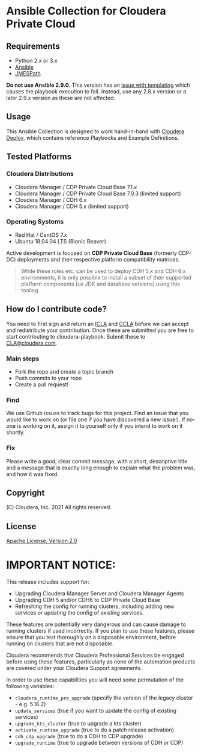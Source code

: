 # Ansible Collection for Cloudera Private Cloud

## Requirements

- Python 2.x or 3.x
- [Ansible](http://docs.ansible.com/ansible/intro_installation.html)
- [JMESPath](https://jmespath.org/)

**Do not use Ansible 2.9.0**. This version has an [issue with templating](https://github.com/ansible/ansible/issues/64745) which causes the playbook execution to fail. Instead, use any 2.8.x version or a later 2.9.x version as these are not affected.

## Usage
This Ansible Collection is designed to work hand-in-hand with [Cloudera Deploy](https://github.com/cloudera-labs/cloudera-deploy), which contains reference Playbooks and Example Definitions.

## Tested Platforms

### Cloudera Distributions

- Cloudera Manager / CDP Private Cloud Base 7.1.x
- Cloudera Manager / CDP Private Cloud Base 7.0.3 (limited support)
- Cloudera Manager / CDH 6.x
- Cloudera Manager / CDH 5.x (limited support)

### Operating Systems

- Red Hat / CentOS 7.x
- Ubuntu 18.04.04 LTS (Bionic Beaver)

Active development is focused on **CDP Private Cloud Base** (formerly CDP-DC) deployments and their respective platform compatibility matrices.

> While these roles etc. can be used to deploy CDH 5.x and CDH 6.x environments, it is only possible to install a subset of their supported platform components (i.e JDK and database versions) using this tooling.

## How do I contribute code?
You need to first sign and return an
[ICLA](icla/Cloudera_ICLA_25APR2018.pdf)
and
[CCLA](icla/Cloudera_CCLA_25APR2018.pdf)
before we can accept and redistribute your contribution. Once these are submitted you are
free to start contributing to cloudera-playbook. Submit these to CLA@cloudera.com.

### Main steps
* Fork the repo and create a topic branch
* Push commits to your repo
* Create a pull request!

### Find
We use Github issues to track bugs for this project. Find an issue that you would like to
work on (or file one if you have discovered a new issue!). If no-one is working on it,
assign it to yourself only if you intend to work on it shortly.

### Fix

Please write a good, clear commit message, with a short, descriptive title and
a message that is exactly long enough to explain what the problem was, and how it was
fixed.

## Copyright

(C) Cloudera, Inc. 2021 All rights reserved.

## License
[Apache License, Version 2.0](http://www.apache.org/licenses/LICENSE-2.0)

# IMPORTANT NOTICE:

This release includes support for:
- Upgrading Cloudera Manager Server and Cloudera Manager Agents
- Upgrading CDH 5 and/or CDH6 to CDP Private Cloud Base
- Refreshing the config for running clusters, including adding new services or updating the config of existing services.

These features are potentially very dangerous and can cause damage to running clusters if used incorrectly. If you plan to use these features, please ensure that you test thoroughly on a disposable environment, before running on clusters that are not disposable.

Cloudera recommends that Cloudera Professional Services be engaged before using these features, particularly as none of the automation products are covered under your Cloudera Support agreements.

In order to use these capabilities you will need some permutation of the following variables:
- `cloudera_runtime_pre_upgrade` (specify the version of the legacy cluster - e.g. 5.16.2)
- `update_services` (true if you want to update the config of existing services)
- `upgrade_kts_cluster` (true to upgrade a kts cluster)
- `activate_runtime_upgrade` (true to do a patch release activation)
- `cdh_cdp_upgrade` (true to do a CDH to CDP upgrade)
- `upgrade_runtime` (true to upgrade between versions of CDH or CDP)
